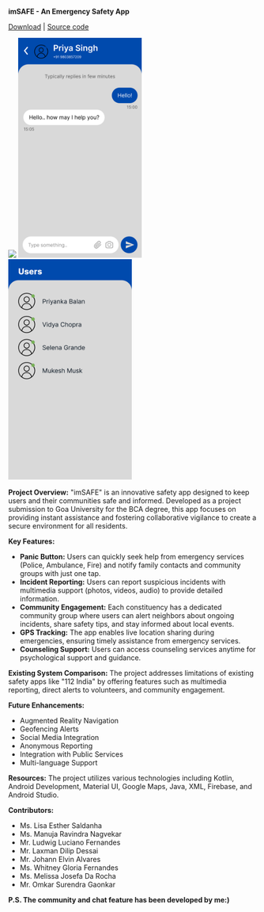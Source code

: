 **imSAFE - An Emergency Safety App**

[Download](res/imSAFE.apk) | [Source code](https://github.com/ludwigfernandes/imSafe.git)

<img src="res/Chat.png"/>
<img src="res/U Chat Screen.png" width="250"/> <img src="res/C Chat List Screen.png" width="250"/>

**Project Overview:**
"imSAFE" is an innovative safety app designed to keep users and their communities safe and informed. Developed as a project submission to Goa University for the BCA degree, this app focuses on providing instant assistance and fostering collaborative vigilance to create a secure environment for all residents.

**Key Features:**
- **Panic Button:** Users can quickly seek help from emergency services (Police, Ambulance, Fire) and notify family contacts and community groups with just one tap.
- **Incident Reporting:** Users can report suspicious incidents with multimedia support (photos, videos, audio) to provide detailed information.
- **Community Engagement:** Each constituency has a dedicated community group where users can alert neighbors about ongoing incidents, share safety tips, and stay informed about local events.
- **GPS Tracking:** The app enables live location sharing during emergencies, ensuring timely assistance from emergency services.
- **Counseling Support:** Users can access counseling services anytime for psychological support and guidance.

**Existing System Comparison:**
The project addresses limitations of existing safety apps like "112 India" by offering features such as multimedia reporting, direct alerts to volunteers, and community engagement.

**Future Enhancements:**
- Augmented Reality Navigation
- Geofencing Alerts
- Social Media Integration
- Anonymous Reporting
- Integration with Public Services
- Multi-language Support

**Resources:**
The project utilizes various technologies including Kotlin, Android Development, Material UI, Google Maps, Java, XML, Firebase, and Android Studio.

**Contributors:**
- Ms. Lisa Esther Saldanha
- Ms. Manuja Ravindra Nagvekar
- Mr. Ludwig Luciano Fernandes
- Mr. Laxman Dilip Dessai
- Mr. Johann Elvin Alvares
- Ms. Whitney Gloria Fernandes
- Ms. Melissa Josefa Da Rocha
- Mr. Omkar Surendra Gaonkar

**P.S. The community and chat feature has been developed by me:)**
